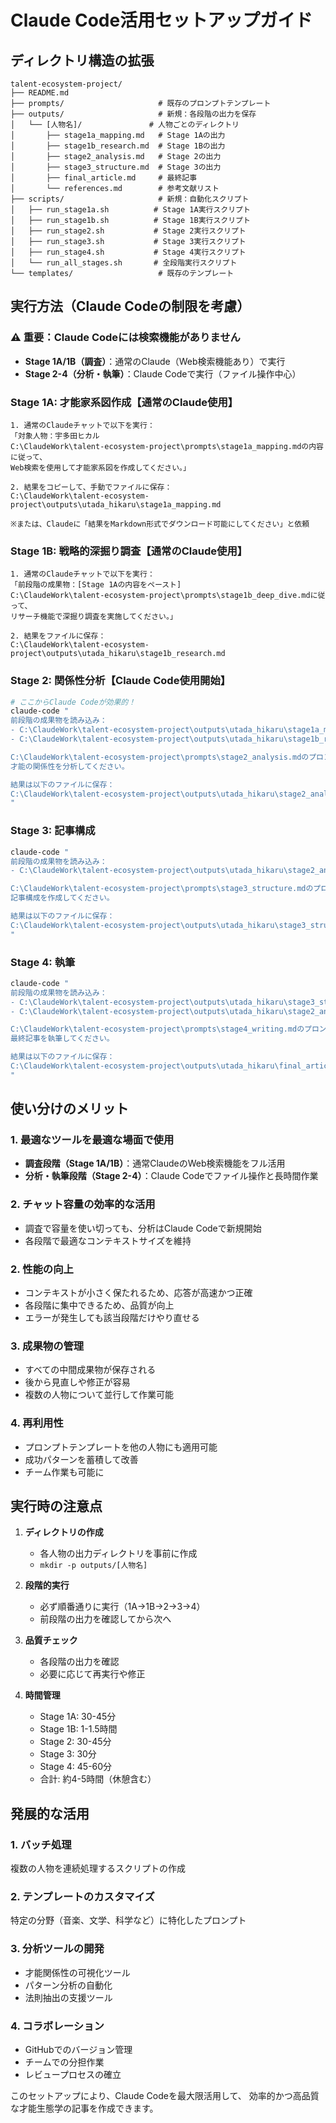 # Claude Code活用セットアップガイド

## ディレクトリ構造の拡張

```
talent-ecosystem-project/
├── README.md
├── prompts/                     # 既存のプロンプトテンプレート
├── outputs/                     # 新規：各段階の出力を保存
│   └── [人物名]/               # 人物ごとのディレクトリ
│       ├── stage1a_mapping.md   # Stage 1Aの出力
│       ├── stage1b_research.md  # Stage 1Bの出力
│       ├── stage2_analysis.md   # Stage 2の出力
│       ├── stage3_structure.md  # Stage 3の出力
│       ├── final_article.md     # 最終記事
│       └── references.md        # 参考文献リスト
├── scripts/                     # 新規：自動化スクリプト
│   ├── run_stage1a.sh          # Stage 1A実行スクリプト
│   ├── run_stage1b.sh          # Stage 1B実行スクリプト
│   ├── run_stage2.sh           # Stage 2実行スクリプト
│   ├── run_stage3.sh           # Stage 3実行スクリプト
│   ├── run_stage4.sh           # Stage 4実行スクリプト
│   └── run_all_stages.sh       # 全段階実行スクリプト
└── templates/                   # 既存のテンプレート

```

## 実行方法（Claude Codeの制限を考慮）

### ⚠️ 重要：Claude Codeには検索機能がありません
- **Stage 1A/1B（調査）**：通常のClaude（Web検索機能あり）で実行
- **Stage 2-4（分析・執筆）**：Claude Codeで実行（ファイル操作中心）

### Stage 1A: 才能家系図作成【通常のClaude使用】
```
1. 通常のClaudeチャットで以下を実行：
「対象人物：宇多田ヒカル
C:\ClaudeWork\talent-ecosystem-project\prompts\stage1a_mapping.mdの内容に従って、
Web検索を使用して才能家系図を作成してください。」

2. 結果をコピーして、手動でファイルに保存：
C:\ClaudeWork\talent-ecosystem-project\outputs\utada_hikaru\stage1a_mapping.md

※または、Claudeに「結果をMarkdown形式でダウンロード可能にしてください」と依頼
```

### Stage 1B: 戦略的深掘り調査【通常のClaude使用】
```
1. 通常のClaudeチャットで以下を実行：
「前段階の成果物：[Stage 1Aの内容をペースト]
C:\ClaudeWork\talent-ecosystem-project\prompts\stage1b_deep_dive.mdに従って、
リサーチ機能で深掘り調査を実施してください。」

2. 結果をファイルに保存：
C:\ClaudeWork\talent-ecosystem-project\outputs\utada_hikaru\stage1b_research.md
```

### Stage 2: 関係性分析【Claude Code使用開始】
```bash
# ここからClaude Codeが効果的！
claude-code "
前段階の成果物を読み込み：
- C:\ClaudeWork\talent-ecosystem-project\outputs\utada_hikaru\stage1a_mapping.md
- C:\ClaudeWork\talent-ecosystem-project\outputs\utada_hikaru\stage1b_research.md

C:\ClaudeWork\talent-ecosystem-project\prompts\stage2_analysis.mdのプロンプトを使用して、
才能の関係性を分析してください。

結果は以下のファイルに保存：
C:\ClaudeWork\talent-ecosystem-project\outputs\utada_hikaru\stage2_analysis.md
"
```

### Stage 3: 記事構成
```bash
claude-code "
前段階の成果物を読み込み：
- C:\ClaudeWork\talent-ecosystem-project\outputs\utada_hikaru\stage2_analysis.md

C:\ClaudeWork\talent-ecosystem-project\prompts\stage3_structure.mdのプロンプトを使用して、
記事構成を作成してください。

結果は以下のファイルに保存：
C:\ClaudeWork\talent-ecosystem-project\outputs\utada_hikaru\stage3_structure.md
"
```

### Stage 4: 執筆
```bash
claude-code "
前段階の成果物を読み込み：
- C:\ClaudeWork\talent-ecosystem-project\outputs\utada_hikaru\stage3_structure.md
- C:\ClaudeWork\talent-ecosystem-project\outputs\utada_hikaru\stage2_analysis.md

C:\ClaudeWork\talent-ecosystem-project\prompts\stage4_writing.mdのプロンプトを使用して、
最終記事を執筆してください。

結果は以下のファイルに保存：
C:\ClaudeWork\talent-ecosystem-project\outputs\utada_hikaru\final_article.md
"
```

## 使い分けのメリット

### 1. 最適なツールを最適な場面で使用
- **調査段階（Stage 1A/1B）**：通常ClaudeのWeb検索機能をフル活用
- **分析・執筆段階（Stage 2-4）**：Claude Codeでファイル操作と長時間作業

### 2. チャット容量の効率的な活用
- 調査で容量を使い切っても、分析はClaude Codeで新規開始
- 各段階で最適なコンテキストサイズを維持

### 2. 性能の向上
- コンテキストが小さく保たれるため、応答が高速かつ正確
- 各段階に集中できるため、品質が向上
- エラーが発生しても該当段階だけやり直せる

### 3. 成果物の管理
- すべての中間成果物が保存される
- 後から見直しや修正が容易
- 複数の人物について並行して作業可能

### 4. 再利用性
- プロンプトテンプレートを他の人物にも適用可能
- 成功パターンを蓄積して改善
- チーム作業も可能に

## 実行時の注意点

1. **ディレクトリの作成**
   - 各人物の出力ディレクトリを事前に作成
   - `mkdir -p outputs/[人物名]`

2. **段階的実行**
   - 必ず順番通りに実行（1A→1B→2→3→4）
   - 前段階の出力を確認してから次へ

3. **品質チェック**
   - 各段階の出力を確認
   - 必要に応じて再実行や修正

4. **時間管理**
   - Stage 1A: 30-45分
   - Stage 1B: 1-1.5時間
   - Stage 2: 30-45分
   - Stage 3: 30分
   - Stage 4: 45-60分
   - 合計: 約4-5時間（休憩含む）

## 発展的な活用

### 1. バッチ処理
複数の人物を連続処理するスクリプトの作成

### 2. テンプレートのカスタマイズ
特定の分野（音楽、文学、科学など）に特化したプロンプト

### 3. 分析ツールの開発
- 才能関係性の可視化ツール
- パターン分析の自動化
- 法則抽出の支援ツール

### 4. コラボレーション
- GitHubでのバージョン管理
- チームでの分担作業
- レビュープロセスの確立

このセットアップにより、Claude Codeを最大限活用して、
効率的かつ高品質な才能生態学の記事を作成できます。